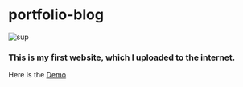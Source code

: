 # portfolio-blog
![sup](https://c.tenor.com/xPwnuWVvotcAAAAd/sup-cats.gif)
### This is my first website, which I uploaded to the internet.
Here is the [Demo](https://portfolio-blog4321.netlify.app/)
